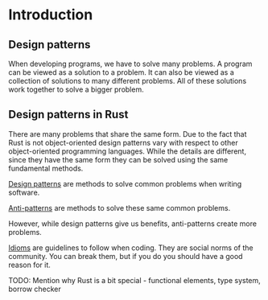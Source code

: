 # Introduction

## Design patterns
When developing programs, we have to solve many problems. A program can be viewed as a solution to a problem. It can also be viewed as a collection of solutions to many different problems. All of these solutions work together to solve a bigger problem.

## Design patterns in Rust

There are many problems that share the same form. Due to the fact that Rust is not object-oriented design patterns vary with respect to other object-oriented programming languages. While the details are different, since they have the same form they can be solved using the same fundamental methods. 

[Design patterns](/patterns/index.html) are methods to solve common problems when writing software.

[Anti-patterns](/anti_patterns/index.html) are methods to solve these same common problems. 

However, while design patterns give us benefits, anti-patterns create more problems.

[Idioms](/idioms/index.html) are guidelines to follow when coding. They are social norms of the community. 
You can break them, but if you do you should have a good reason for it. 

TODO: Mention why Rust is a bit special - functional elements, type system, borrow checker
